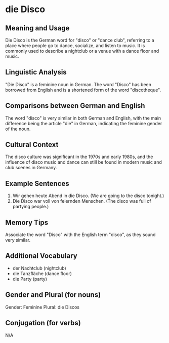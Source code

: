 # die Disco
## Meaning and Usage
Die Disco is the German word for "disco" or "dance club", referring to a place where people go to dance, socialize, and listen to music. It is commonly used to describe a nightclub or a venue with a dance floor and music.

## Linguistic Analysis
"Die Disco" is a feminine noun in German. The word "Disco" has been borrowed from English and is a shortened form of the word "discotheque". 

## Comparisons between German and English
The word "disco" is very similar in both German and English, with the main difference being the article "die" in German, indicating the feminine gender of the noun.

## Cultural Context
The disco culture was significant in the 1970s and early 1980s, and the influence of disco music and dance can still be found in modern music and club scenes in Germany.

## Example Sentences
1. Wir gehen heute Abend in die Disco. (We are going to the disco tonight.)
2. Die Disco war voll von feiernden Menschen. (The disco was full of partying people.)

## Memory Tips
Associate the word "Disco" with the English term "disco", as they sound very similar.

## Additional Vocabulary
- der Nachtclub (nightclub)
- die Tanzfläche (dance floor)
- die Party (party)

## Gender and Plural (for nouns)
Gender: Feminine
Plural: die Discos

## Conjugation (for verbs)
N/A
